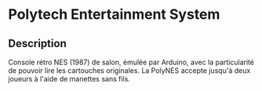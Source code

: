 # Polytech Entertainment System

## Description

Console rétro NES (1987) de salon, émulée par Arduino, avec la particularité de pouvoir lire les cartouches originales. La PolyNES accepte jusqu'à deux joueurs à l'aide de manettes sans fils.
